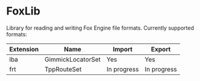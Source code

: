 # FoxLib
Library for reading and writing Fox Engine file formats. Currently supported formats:

| Extension | Name              | Import      | Export      |
|-----------|-------------------|-------------|-------------|
| lba       | GimmickLocatorSet | Yes         | Yes         |
| frt       | TppRouteSet       | In progress | In progress |
